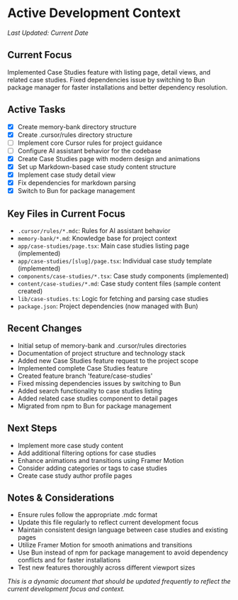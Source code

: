 # Active Development Context
*Last Updated: Current Date*

## Current Focus
Implemented Case Studies feature with listing page, detail views, and related case studies. Fixed dependencies issue by switching to Bun package manager for faster installations and better dependency resolution.

## Active Tasks
- [x] Create memory-bank directory structure
- [x] Create .cursor/rules directory structure
- [ ] Implement core Cursor rules for project guidance
- [ ] Configure AI assistant behavior for the codebase
- [x] Create Case Studies page with modern design and animations
- [x] Set up Markdown-based case study content structure
- [x] Implement case study detail view
- [x] Fix dependencies for markdown parsing
- [x] Switch to Bun for package management

## Key Files in Current Focus
- `.cursor/rules/*.mdc`: Rules for AI assistant behavior
- `memory-bank/*.md`: Knowledge base for project context
- `app/case-studies/page.tsx`: Main case studies listing page (implemented)
- `app/case-studies/[slug]/page.tsx`: Individual case study template (implemented)
- `components/case-studies/*.tsx`: Case study components (implemented)
- `content/case-studies/*.md`: Case study content files (sample content created)
- `lib/case-studies.ts`: Logic for fetching and parsing case studies
- `package.json`: Project dependencies (now managed with Bun)

## Recent Changes
- Initial setup of memory-bank and .cursor/rules directories
- Documentation of project structure and technology stack
- Added new Case Studies feature request to the project scope
- Implemented complete Case Studies feature
- Created feature branch 'feature/case-studies'
- Fixed missing dependencies issues by switching to Bun
- Added search functionality to case studies listing
- Added related case studies component to detail pages
- Migrated from npm to Bun for package management

## Next Steps
- Implement more case study content
- Add additional filtering options for case studies
- Enhance animations and transitions using Framer Motion
- Consider adding categories or tags to case studies
- Create case study author profile pages

## Notes & Considerations
- Ensure rules follow the appropriate .mdc format
- Update this file regularly to reflect current development focus
- Maintain consistent design language between case studies and existing pages
- Utilize Framer Motion for smooth animations and transitions
- Use Bun instead of npm for package management to avoid dependency conflicts and for faster installations
- Test new features thoroughly across different viewport sizes

*This is a dynamic document that should be updated frequently to reflect the current development focus and context.* 
